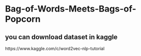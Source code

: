 # Bag-of-Words-Meets-Bags-of-Popcorn

<h2>you can download dataset in kaggle</h2>
https://www.kaggle.com/c/word2vec-nlp-tutorial
